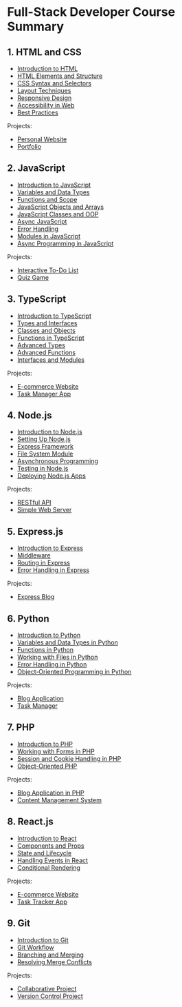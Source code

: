 <!-- # Full-Stack Developer Course Summary

## 1. HTML and CSS

- **[Introduction to HTML](1_HTML_and_CSS/lessons/01_introduction_to_html.md)**
- **[HTML Elements and Structure](1_HTML_and_CSS/lessons/02_html_elements_and_structure.md)**
- **[CSS Syntax and Selectors](1_HTML_and_CSS/lessons/03_css_syntax_and_selectors.md)**
- **[Layout Techniques](1_HTML_and_CSS/lessons/04_layout_techniques.md)**
- **[Responsive Design](1_HTML_and_CSS/lessons/05_responsive_design.md)**
- **[Accessibility in Web](1_HTML_and_CSS/lessons/06_accessibility_in_web.md)**
- **[Best Practices](1_HTML_and_CSS/lessons/07_best_practices.md)**

Projects:
- **[Personal Website](1_HTML_and_CSS/projects/personal_website/README.md)**
- **[Portfolio](1_HTML_and_CSS/projects/portfolio/README.md)**

## 2. JavaScript

- **[Introduction to JavaScript](2_JavaScript/lessons/01_intro_to_javascript.md)**
- **[Variables and Data Types](2_JavaScript/lessons/02_variables_and_data_types.md)**
- **[Functions and Scope](2_JavaScript/lessons/03_functions_and_scope.md)**
- **[JavaScript Objects and Arrays](2_JavaScript/lessons/05_js_objects_and_arrays.md)**
- **[JavaScript Classes and OOP](2_JavaScript/lessons/06_js_classes_and_oop.md)**
- **[Async JavaScript](2_JavaScript/lessons/07_js_async.md)**
- **[Error Handling](2_JavaScript/lessons/08_js_error_handling.md)**
- **[Modules in JavaScript](2_JavaScript/lessons/09_js_modules.md)**
- **[Async Programming in JavaScript](2_JavaScript/lessons/10_js_async_programming.md)**

Projects:
- **[Interactive To-Do List](2_JavaScript/projects/interactive_to_do_list/README.md)**
- **[Quiz Game](2_JavaScript/projects/quiz_game/README.md)**

## 3. TypeScript

- **[Introduction to TypeScript](3_TypeScript/lessons/01_introduction_to_typescript.md)**
- **[Types and Interfaces](3_TypeScript/lessons/02_types_and_interfaces.md)**
- **[Classes and Objects](3_TypeScript/lessons/03_classes_and_objects.md)**
- **[Functions in TypeScript](3_TypeScript/lessons/04_functions_in_typescript.md)**
- **[Advanced Types](3_TypeScript/lessons/05_advanced_types.md)**
- **[Advanced Functions](3_TypeScript/lessons/06_advanced_functions.md)**
- **[Interfaces and Modules](3_TypeScript/lessons/07_interfaces_Modules.md)**

Projects:
- **[E-commerce Website](3_TypeScript/projects/ecommerce_website/README.md)**
- **[Task Manager App](3_TypeScript/projects/task_manager_app/README.md)**

## 4. Node.js

- **[Introduction to Node.js](4_NodeJS/lessons/01_introduction_to_nodejs.md)**
- **[Setting Up Node.js](4_NodeJS/lessons/02_setting_up_nodejs.md)**
- **[Express Framework](4_NodeJS/lessons/03_express_framework.md)**
- **[File System Module](4_NodeJS/lessons/04_file_system_module.md)**
- **[Asynchronous Programming](4_NodeJS/lessons/05_asynchronous_programming.md)**
- **[Testing in Node.js](4_NodeJS/lessons/06_testing_in_nodejs.md)**
- **[Deploying Node.js Apps](4_NodeJS/lessons/07_deploying_nodejs_apps.md)**

Projects:
- **[RESTful API](4_NodeJS/projects/RESTful_api/README.md)**
- **[Simple Web Server](4_NodeJS/projects/simple_web_server/README.md)**

## 5. Express.js

- **[Introduction to Express](5_ExpressJS/lessons/01_intro_to_express.md)**
- **[Middleware](5_ExpressJS/lessons/02_middleware.md)**
- **[Routing in Express](5_ExpressJS/lessons/03_routing.md)**
- **[Error Handling in Express](5_ExpressJS/lessons/04_error_handling.md)**

Projects:
- **[Express Blog](5_ExpressJS/projects/express_blog/README.md)**

## 6. Python

- **[Introduction to Python](6_Python/lessons/01_introduction_to_python.md)**
- **[Variables and Data Types in Python](6_Python/lessons/02_variables_and_data_types.md)**
- **[Functions in Python](6_Python/lessons/03_functions_in_python.md)**
- **[Working with Files in Python](6_Python/lessons/04_working_with_files.md)**
- **[Error Handling in Python](6_Python/lessons/05_error_handling.md)**
- **[Object-Oriented Programming in Python](6_Python/lessons/06_object_oriented_programming.md)**

Projects:
- **[Blog Application](6_Python/projects/blog_application/README.md)**
- **[Task Manager](6_Python/projects/task_manager/README.md)**

## 7. PHP

- **[Introduction to PHP](7_PHP/lessons/01_introduction_to_php.md)**
- **[Working with Forms in PHP](7_PHP/lessons/02_working_with_forms.md)**
- **[Session and Cookie Handling in PHP](7_PHP/lessons/03_session_and_cookie_handling.md)**
- **[Object-Oriented PHP](7_PHP/lessons/04_object_oriented_php.md)**

Projects:
- **[Blog Application in PHP](7_PHP/projects/blog_application/README.md)**
- **[Content Management System](7_PHP/projects/content_management_system/README.md)**

## 8. React.js

- **[Introduction to React](8_ReactJS/lessons/01_introduction_to_react.md)**
- **[Components and Props](8_ReactJS/lessons/02_components_and_props.md)**
- **[State and Lifecycle](8_ReactJS/lessons/03_state_and_lifecycle.md)**
- **[Handling Events in React](8_ReactJS/lessons/04_handling_events.md)**
- **[Conditional Rendering](8_ReactJS/lessons/05_conditional_rendering.md)**

### Projects:
- **[E-commerce Website](8_ReactJS/projects/ecommerce_website/README.md)**
- **[Task Tracker App](8_ReactJS/projects/task_tracker_app/README.md)**

## 9. Git

- **[Introduction to Git](9_Git/lessons/01_introduction_to_git.md)**
- **[Git Workflow](9_Git/lessons/02_git_workflow.md)**
- **[Branching and Merging](9_Git/lessons/03_branching_and_merging.md)**
- **[Resolving Merge Conflicts](9_Git/lessons/04_resolving_merge_conflicts.md)**

### Projects:
- **[Collaborative Project](9_Git/projects/collaborative_project/README.md)**
- **[Version Control Project](9_Git/projects/version_control_project/README.md)** -->


# Full-Stack Developer Course Summary

## 1. HTML and CSS

- [Introduction to HTML](1_HTML_and_CSS/lessons/01_introduction_to_html.md)
- [HTML Elements and Structure](1_HTML_and_CSS/lessons/02_html_elements_and_structure.md)
- [CSS Syntax and Selectors](1_HTML_and_CSS/lessons/03_css_syntax_and_selectors.md)
- [Layout Techniques](1_HTML_and_CSS/lessons/04_layout_techniques.md)
- [Responsive Design](1_HTML_and_CSS/lessons/05_responsive_design.md)
- [Accessibility in Web](1_HTML_and_CSS/lessons/06_accessibility_in_web.md)
- [Best Practices](1_HTML_and_CSS/lessons/07_best_practices.md)

Projects:
- [Personal Website](1_HTML_and_CSS/projects/personal_website/README.md)
- [Portfolio](1_HTML_and_CSS/projects/portfolio/README.md)

## 2. JavaScript

- [Introduction to JavaScript](2_JavaScript/lessons/01_intro_to_javascript.md)
- [Variables and Data Types](2_JavaScript/lessons/02_variables_and_data_types.md)
- [Functions and Scope](2_JavaScript/lessons/03_functions_and_scope.md)
- [JavaScript Objects and Arrays](2_JavaScript/lessons/05_js_objects_and_arrays.md)
- [JavaScript Classes and OOP](2_JavaScript/lessons/06_js_classes_and_oop.md)
- [Async JavaScript](2_JavaScript/lessons/07_js_async.md)
- [Error Handling](2_JavaScript/lessons/08_js_error_handling.md)
- [Modules in JavaScript](2_JavaScript/lessons/09_js_modules.md)
- [Async Programming in JavaScript](2_JavaScript/lessons/10_js_async_programming.md)

Projects:
- [Interactive To-Do List](2_JavaScript/projects/interactive_to_do_list/README.md)
- [Quiz Game](2_JavaScript/projects/quiz_game/README.md)

## 3. TypeScript

- [Introduction to TypeScript](3_TypeScript/lessons/01_introduction_to_typescript.md)
- [Types and Interfaces](3_TypeScript/lessons/02_types_and_interfaces.md)
- [Classes and Objects](3_TypeScript/lessons/03_classes_and_objects.md)
- [Functions in TypeScript](3_TypeScript/lessons/04_functions_in_typescript.md)
- [Advanced Types](3_TypeScript/lessons/05_advanced_types.md)
- [Advanced Functions](3_TypeScript/lessons/06_advanced_functions.md)
- [Interfaces and Modules](3_TypeScript/lessons/07_interfaces_Modules.md)

Projects:
- [E-commerce Website](3_TypeScript/projects/ecommerce_website/README.md)
- [Task Manager App](3_TypeScript/projects/task_manager_app/README.md)

## 4. Node.js

- [Introduction to Node.js](4_NodeJS/lessons/01_introduction_to_nodejs.md)
- [Setting Up Node.js](4_NodeJS/lessons/02_setting_up_nodejs.md)
- [Express Framework](4_NodeJS/lessons/03_express_framework.md)
- [File System Module](4_NodeJS/lessons/04_file_system_module.md)
- [Asynchronous Programming](4_NodeJS/lessons/05_asynchronous_programming.md)
- [Testing in Node.js](4_NodeJS/lessons/06_testing_in_nodejs.md)
- [Deploying Node.js Apps](4_NodeJS/lessons/07_deploying_nodejs_apps.md)

Projects:
- [RESTful API](4_NodeJS/projects/RESTful_api/README.md)
- [Simple Web Server](4_NodeJS/projects/simple_web_server/README.md)

## 5. Express.js

- [Introduction to Express](5_ExpressJS/lessons/01_intro_to_express.md)
- [Middleware](5_ExpressJS/lessons/02_middleware.md)
- [Routing in Express](5_ExpressJS/lessons/03_routing.md)
- [Error Handling in Express](5_ExpressJS/lessons/04_error_handling.md)

Projects:
- [Express Blog](5_ExpressJS/projects/express_blog/README.md)

## 6. Python

- [Introduction to Python](6_Python/lessons/01_introduction_to_python.md)
- [Variables and Data Types in Python](6_Python/lessons/02_variables_and_data_types.md)
- [Functions in Python](6_Python/lessons/03_functions_in_python.md)
- [Working with Files in Python](6_Python/lessons/04_working_with_files.md)
- [Error Handling in Python](6_Python/lessons/05_error_handling.md)
- [Object-Oriented Programming in Python](6_Python/lessons/06_object_oriented_programming.md)

Projects:
- [Blog Application](6_Python/projects/blog_application/README.md)
- [Task Manager](6_Python/projects/task_manager/README.md)

## 7. PHP

- [Introduction to PHP](7_PHP/lessons/01_introduction_to_php.md)
- [Working with Forms in PHP](7_PHP/lessons/02_working_with_forms.md)
- [Session and Cookie Handling in PHP](7_PHP/lessons/03_session_and_cookie_handling.md)
- [Object-Oriented PHP](7_PHP/lessons/04_object_oriented_php.md)

Projects:
- [Blog Application in PHP](7_PHP/projects/blog_application/README.md)
- [Content Management System](7_PHP/projects/content_management_system/README.md)

## 8. React.js

- [Introduction to React](8_ReactJS/lessons/01_introduction_to_react.md)
- [Components and Props](8_ReactJS/lessons/02_components_and_props.md)
- [State and Lifecycle](8_ReactJS/lessons/03_state_and_lifecycle.md)
- [Handling Events in React](8_ReactJS/lessons/04_handling_events.md)
- [Conditional Rendering](8_ReactJS/lessons/05_conditional_rendering.md)

Projects:
- [E-commerce Website](8_ReactJS/projects/ecommerce_website/README.md)
- [Task Tracker App](8_ReactJS/projects/task_tracker_app/README.md)

## 9. Git

- [Introduction to Git](9_Git/lessons/01_introduction_to_git.md)
- [Git Workflow](9_Git/lessons/02_git_workflow.md)
- [Branching and Merging](9_Git/lessons/03_branching_and_merging.md)
- [Resolving Merge Conflicts](9_Git/lessons/04_resolving_merge_conflicts.md)

Projects:
- [Collaborative Project](9_Git/projects/collaborative_project/README.md)
- [Version Control Project](9_Git/projects/version_control_project/README.md)
